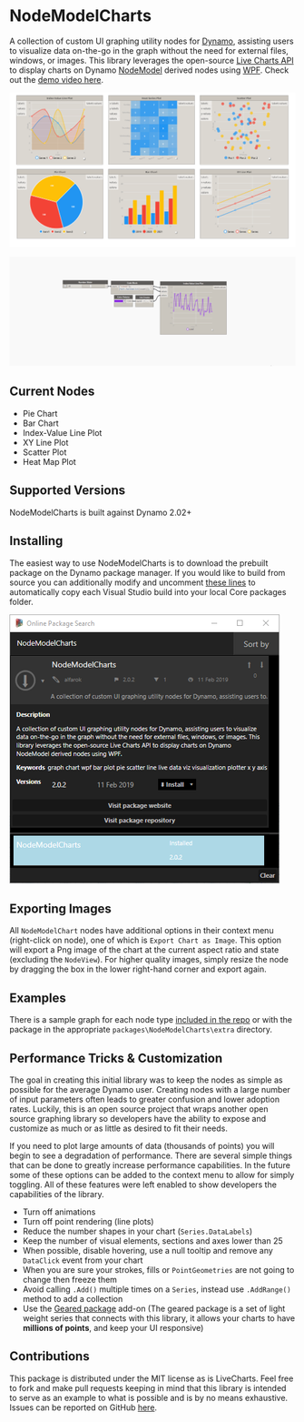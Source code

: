 # NodeModelCharts
A collection of custom UI graphing utility nodes for [Dynamo](https://github.com/DynamoDS/Dynamo),  assisting users to visualize data on-the-go in the graph without the need for external files, windows, or images.  This library leverages the open-source [Live Charts API](https://github.com/Live-Charts/Live-Charts) to display charts on Dynamo [NodeModel](https://github.com/DynamoDS/Dynamo/blob/8afcde02f859f5dd4f261d21edb32e2b94e9450a/src/DynamoCore/Graph/Nodes/NodeModel.cs) derived nodes using [WPF](https://en.wikipedia.org/wiki/Windows_Presentation_Foundation).  Check out the [demo video here](https://www.youtube.com/watch?v=eZSE2ZZf2J4).

![IMG](examples/images/nodeLibrary.png)

![IMG](examples/images/NodeModelChartSample.gif)

## Current Nodes
- Pie Chart
- Bar Chart
- Index-Value Line Plot
- XY Line Plot
- Scatter Plot
- Heat Map Plot

## Supported Versions

NodeModelCharts is built against Dynamo 2.02+

## Installing
The easiest way to use NodeModelCharts is to download the prebuilt package on the Dynamo package manager.  If you would like to build from source you can additionally modify and uncomment [these lines](https://github.com/alfarok/NodeModelCharts/blob/master/NodeModelCharts/NodeModelCharts.csproj#L211) to automatically copy each Visual Studio build into your local Core packages folder.

![IMG](examples/images/Package.PNG)

## Exporting Images
All `NodeModelChart` nodes have additional options in their context menu (right-click on node), one of which is `Export Chart as Image`.  This option will export a Png image of the chart at the current aspect ratio and state (excluding the `NodeView`).  For higher quality images, simply resize the node by dragging the box in the lower right-hand corner and export again.

## Examples
There is a sample graph for each node type [included in the repo](https://github.com/alfarok/NodeModelCharts/tree/master/examples) or with the package in the appropriate `packages\NodeModelCharts\extra` directory.

## Performance Tricks & Customization

The goal in creating this initial library was to keep the nodes as simple as possible for the average Dynamo user.  Creating nodes with a large number of input parameters often leads to greater confusion and lower adoption rates.  Luckily, this is an open source project that wraps another open source graphing library so developers have the ability to expose and customize as much or as little as desired to fit their needs.

If you need to plot large amounts of data (thousands of points) you will begin to see a degradation of performance.  There are several simple things that can be done to greatly increase performance capabilities.  In the future some of these options can be added to the context menu to allow for simply toggling.  All of these features were left enabled to show developers the capabilities of the library.

- Turn off animations
- Turn off point rendering (line plots)
- Reduce the number shapes in your chart (`Series.DataLabels`)
- Keep the number of visual elements, sections and axes lower than 25
- When possible, disable hovering, use a null tooltip and remove any `DataClick` event from your chart
- When you are sure your strokes, fills or `PointGeometries` are not going to change then freeze them
- Avoid calling `.Add()` multiple times on a `Series`, instead use `.AddRange()` method to add a collection
- Use the [Geared package](https://lvcharts.net/licensing/pricing) add-on (The geared package is a set of light weight series that connects with this library, it allows your charts to have **millions of points**, and keep your UI responsive)

## Contributions

This package is distributed under the MIT license as is LiveCharts.  Feel free to fork and make pull requests keeping in mind that this library is intended to serve as an example to what is possible and is by no means exhaustive.  Issues can be reported on GitHub [here](https://github.com/alfarok/NodeModelCharts/issues).
